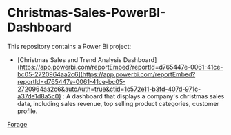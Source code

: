 # Christmas-Sales-PowerBI-Dashboard

This repository contains a Power Bi project:

* [Christmas Sales and Trend Analysis Dashboard](https://app.powerbi.com/reportEmbed?reportId=d765447e-0061-41ce-bc05-2720964aa2c6](https://app.powerbi.com/reportEmbed?reportId=d765447e-0061-41ce-bc05-2720964aa2c6&autoAuth=true&ctid=1c572e11-b3fd-407d-971c-a37de1d8a5c0) :  A dashboard that displays a company's christmas sales data, including sales revenue, top selling product categories, customer profile.

[Forage](https://www.theforage.com/virtual-internships/NjynCWzGSaWXQCxSX?ref=BYTdYfnqf6Dmpghwg)

